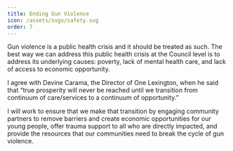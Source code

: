 ```yaml
---
title: Ending Gun Violence
icon: /assets/svgs/safety.svg
order: 7
---
```


Gun violence is a public health crisis and it should be treated as such. The best way we can address this public health crisis at the Council level is to address its underlying causes: poverty, lack of mental health care, and lack of access to economic opportunity.

I agree with Devine Carama, the Director of One Lexington, when he said that “true prosperity will never be reached until we transition from continuum of care/services to a continuum of opportunity.”

I will work to ensure that we make that transition by engaging community partners to remove barriers and create economic opportunities for our young people, offer trauma support to all who are directly impacted, and provide the resources that our communities need to break the cycle of gun violence.
